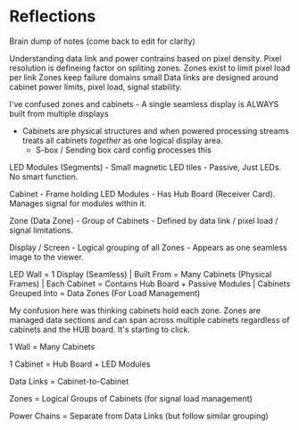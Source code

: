 # Reflections

Brain dump of notes (come back to edit for clarity)

Understanding data link and power contrains based on pixel density. Pixel resolution is defineing factor on spliting zones. 
Zones exist to limit pixel load per link
Zones keep failure domains small
Data links are designed around cabinet power limits, pixel load, signal stability.

I've confused zones and cabinets - A single seamless display is ALWAYS built from multiple displays
  - Cabinets are physical structures and when powered processing streams treats all cabinets _together_ as one logical display area. 
      - S-box / Sending box card config processes this

LED Modules (Segments) - Small magnetic LED tiles	- Passive, Just LEDs. No smart function.

Cabinet - Frame holding LED Modules - Has Hub Board (Receiver Card). Manages signal for modules within it.

Zone (Data Zone) - Group of Cabinets	- Defined by data link / pixel load / signal limitations.

Display / Screen - Logical grouping of all Zones - Appears as one seamless image to the viewer.

LED Wall = 1 Display (Seamless)
    |
Built From = Many Cabinets (Physical Frames)
    |
Each Cabinet = Contains Hub Board + Passive Modules
    |
Cabinets Grouped Into = Data Zones (For Load Management)

My confusion here was thinking cabinets hold each zone. Zones are managed data sections and can span across multiple cabinets regardless of cabinets and the HUB board. It's starting to click. 


1 Wall = Many Cabinets

1 Cabinet = Hub Board + LED Modules

Data Links = Cabinet-to-Cabinet

Zones = Logical Groups of Cabinets (for signal load management)

Power Chains = Separate from Data Links (but follow similar grouping)
